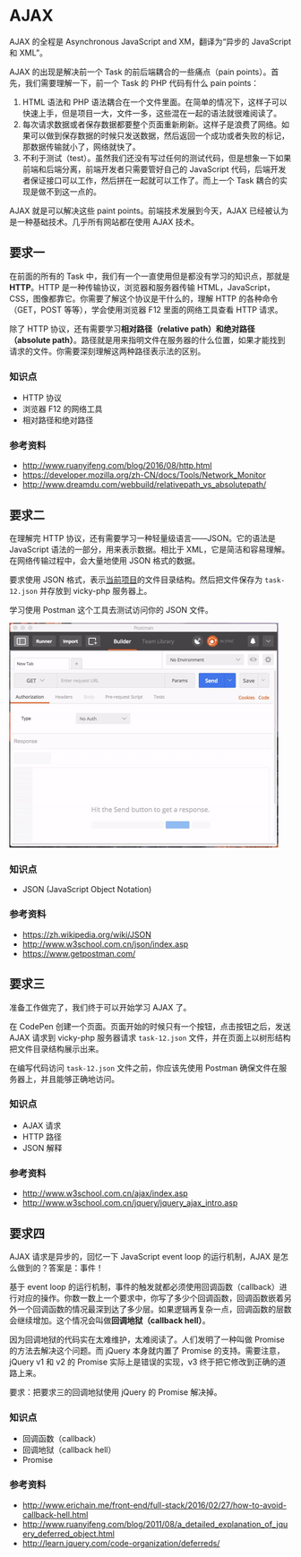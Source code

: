 # AJAX

AJAX 的全程是 Asynchronous JavaScript and XM，翻译为“异步的 JavaScript 和 XML”。

AJAX 的出现是解决前一个 Task 的前后端耦合的一些痛点（pain points）。首先，我们需要理解一下，前一个 Task 的 PHP 代码有什么 pain points：

1. HTML 语法和 PHP 语法耦合在一个文件里面。在简单的情况下，这样子可以快速上手，但是项目一大，文件一多，这些混在一起的语法就很难阅读了。
2. 每次请求数据或者保存数据都要整个页面重新刷新。这样子是浪费了网络。如果可以做到保存数据的时候只发送数据，然后返回一个成功或者失败的标记，那数据传输就小了，网络就快了。
3. 不利于测试（test）。虽然我们还没有写过任何的测试代码，但是想象一下如果前端和后端分离，前端开发者只需要管好自己的 JavaScript 代码，后端开发者保证接口可以工作，然后拼在一起就可以工作了。而上一个 Task 耦合的实现是做不到这一点的。

AJAX 就是可以解决这些 paint points。前端技术发展到今天，AJAX 已经被认为是一种基础技术。几乎所有网站都在使用 AJAX 技术。

## 要求一

在前面的所有的 Task 中，我们有一个一直使用但是都没有学习的知识点，那就是 **HTTP**。HTTP 是一种传输协议，浏览器和服务器传输 HTML，JavaScript，CSS，图像都靠它。你需要了解这个协议是干什么的，理解 HTTP 的各种命令（GET，POST 等等），学会使用浏览器 F12 里面的网络工具查看 HTTP 请求。

除了 HTTP 协议，还有需要学习**相对路径（relative path）**和**绝对路径（absolute path）**。路径就是用来指明文件在服务器的什么位置，如果才能找到请求的文件。你需要深刻理解这两种路径表示法的区别。

### 知识点

- HTTP 协议
- 浏览器 F12 的网络工具
- 相对路径和绝对路径

### 参考资料

- http://www.ruanyifeng.com/blog/2016/08/http.html
- https://developer.mozilla.org/zh-CN/docs/Tools/Network_Monitor
- http://www.dreamdu.com/webbuild/relativepath_vs_absolutepath/

## 要求二

在理解完 HTTP 协议，还有需要学习一种轻量级语言——JSON。它的语法是 JavaScript 语法的一部分，用来表示数据。相比于 XML，它是简洁和容易理解。在网络传输过程中，会大量地使用 JSON 格式的数据。

要求使用 JSON 格式，表示[当前项目](https://github.com/lijunle/VickyRoss-Homework)的文件目录结构。然后把文件保存为 `task-12.json` 并存放到 vicky-php 服务器上。

学习使用 Postman 这个工具去测试访问你的 JSON 文件。

![Postman](./postman.gif)

### 知识点

- JSON (JavaScript Object Notation)

### 参考资料

- https://zh.wikipedia.org/wiki/JSON
- http://www.w3school.com.cn/json/index.asp
- https://www.getpostman.com/

## 要求三

准备工作做完了，我们终于可以开始学习 AJAX 了。

在 CodePen 创建一个页面。页面开始的时候只有一个按钮，点击按钮之后，发送 AJAX 请求到 vicky-php 服务器请求 `task-12.json` 文件，并在页面上以树形结构把文件目录结构展示出来。

在编写代码访问 `task-12.json` 文件之前，你应该先使用 Postman 确保文件在服务器上，并且能够正确地访问。

### 知识点

- AJAX 请求
- HTTP 路径
- JSON 解释

### 参考资料

- http://www.w3school.com.cn/ajax/index.asp
- http://www.w3school.com.cn/jquery/jquery_ajax_intro.asp

## 要求四

AJAX 请求是异步的，回忆一下 JavaScript event loop 的运行机制，AJAX 是怎么做到的？答案是：事件！

基于 event loop 的运行机制，事件的触发就都必须使用回调函数（callback）进行对应的操作。你数一数上一个要求中，你写了多少个回调函数，回调函数嵌着另外一个回调函数的情况最深到达了多少层。如果逻辑再复杂一点，回调函数的层数会继续增加。这个情况会叫做**回调地狱（callback hell）**。

因为回调地狱的代码实在太难维护，太难阅读了。人们发明了一种叫做 Promise 的方法去解决这个问题。而 jQuery 本身就内置了 Promise 的支持。需要注意，jQuery v1 和 v2 的 Promise 实际上是错误的实现，v3 终于把它修改到正确的道路上来。

要求：把要求三的回调地狱使用 jQuery 的 Promise 解决掉。

### 知识点

- 回调函数（callback）
- 回调地狱（callback hell）
- Promise

### 参考资料

- http://www.erichain.me/front-end/full-stack/2016/02/27/how-to-avoid-callback-hell.html
- http://www.ruanyifeng.com/blog/2011/08/a_detailed_explanation_of_jquery_deferred_object.html
- http://learn.jquery.com/code-organization/deferreds/
